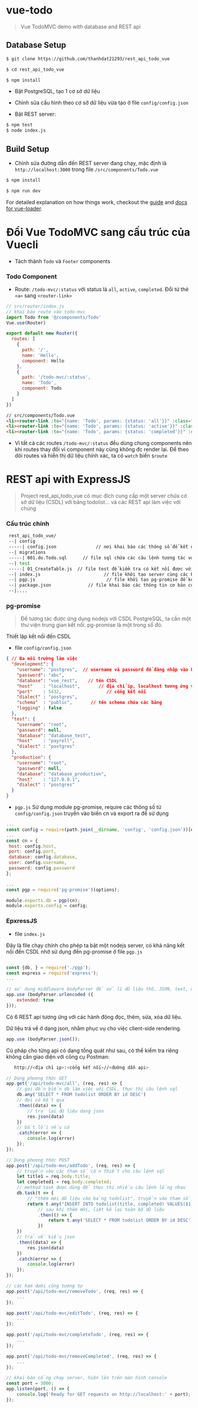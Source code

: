 # vue-todo

> Vue TodoMVC demo with database and REST api  

## Database Setup

``` bash
$ git clone https://github.com/thanhdat21293/rest_api_todo_vue

$ cd rest_api_todo_vue

$ npm install
```

 - Bật PostgreSQL, tạo 1 cơ sở dữ liệu

 - Chỉnh sửa cấu hình theo cơ sở dữ liệu vừa tạo ở file `config/config.json`
 
 - Bật REST server:
 
``` bash
$ npm test 
$ node index.js
```

## Build Setup

 - Chỉnh sửa đường dẫn đến REST server đang chạy, mặc định là `http://localhost:3000` trong file `/src/components/Todo.vue`

``` bash
$ npm install

$ npm run dev

```

For detailed explanation on how things work, checkout the [guide](http://vuejs-templates.github.io/webpack/) and [docs for vue-loader](http://vuejs.github.io/vue-loader).

# Đổi Vue TodoMVC sang cấu trúc của Vuecli
* Tách thành `Todo` và `Footer` components
### Todo Component
* Route: `/todo-mvc/:status` với status là `all`, `active`, `completed`. Đổi từ thẻ `<a>` sang `<router-link>`

```js
// src/router/index.js
// khai báo route vào todo-mvc
import Todo from '@/components/Todo'
Vue.use(Router)

export default new Router({
  routes: [
    {
      path: '/',
      name: 'Hello',
      component: Hello
    },
    {
      path: '/todo-mvc/:status',
      name: 'Todo',
      component: Todo
    }
  ]
})
```

```html
// src/components/Todo.vue
<li><router-link :to="{name: 'Todo', params: {status: 'all'}}" :class="{ selected: visibility == 'all' }">All</router-link></li>
<li><router-link :to="{name: 'Todo', params: {status: 'active'}}" :class="{ selected: visibility == 'active' }">Active</router-link></li>
<li><router-link :to="{name: 'Todo', params: {status: 'completed'}}" :class="{ selected: visibility == 'completed' }">Completed</router-link></li>
```

* Vì tất cả các routes `/todo-mvc/:status` đều dùng chung components nên khi routes thay đổi vì component này cũng không đc render lại. Để theo dõi routes và hiển thị dữ liệu chính xác, ta có `watch` biến `$route`

# REST api with ExpressJS

> Project rest_api_todo_vue có mục đích cung cấp một server chứa cơ sở dữ liệu (CSDL) với bảng todolist... và các REST api làm việc với chúng 

### Cấu trúc chính 
```bash
 rest_api_todo_vue/
 --| config
 -----| config.json               // nơi khai báo các thông số để kết nối đến CSDL  
 --| migrations
 -----| 001.do.Todo.sql      // file sql chứa các câu lệnh tương tác với CSDL 
 --| test
 -----| 01_CreateTable.js  // file test để kiểm tra có kết nối được với CSDL được không
 --| index.js                        // file khởi tạo server cùng các REST api 
 --| pgp.js                           // file khởi tạo pg-promise để kết nối ứng dụng node với PostgreSQL server 
 --| package.json              // file khai báo các thông tin cơ bản của ứng dụng, node module cần cài đặt...
 --|....

```

### pg-promise 

> Để tương tác được ứng dụng nodejs với CSDL PostgreSQL, ta cần một thư viện trung gian kết nối. pg-promise là một trong số đó.
 
Thiết lập kết nối đến CSDL
 
 - file `config/config.json`
```json 
{ // Ba môi trường làm việc
  "development": { 
    "username": "postgres",  // username và password để đăng nhập vào PostgreSQL 
    "password": "abc",
    "database": "vue_rest",    // tên CSDL 
    "host"    : "localhost",       // địa chỉ ip, localhost tương ứng với 127.0.0.1 
    "port"    : 5432,                 // cổng kết nối 
    "dialect" : "postgres",
    "schema"  : "public",       // tên schema chứa các bảng 
    "logging" : false
  },
  "test": {
    "username": "root",
    "password": null,
    "database": "database_test",
    "host"    : "payroll",
    "dialect" : "postgres"
  },
  "production": {
    "username": "root",
    "password": null,
    "database": "database_production",
    "host"    : "127.0.0.1",
    "dialect" : "postgres"
  }
}
```

 - `pgp.js` 
 Sử dụng module pg-promise, require các thông số từ `config/config.json` truyền vào biến cn và export ra để sử dụng 
 
 ```javascript
...
const config = require(path.join(__dirname, 'config', 'config.json'))[env];
... 
const cn = {
  host: config.host,
  port: config.port,
  database: config.database,
  user: config.username,
  password: config.password
};

... 
const pgp = require('pg-promise')(options);

module.exports.db = pgp(cn);
module.exports.config = config;
```
 
### EpxressJS 

- file `index.js`

Đây là file chạy chính cho phép ta bật một nodejs server, có khả năng kết nối đến CSDL nhờ sử dụng đến pg-promise ở file `pgp.js`

```javascript

const {db, } = require('./pgp');
const express = require('express');
... 

// sử dụng middleware bodyParser để xử lí dữ liệu thô, JSON, text, mã hóa URL... 
app.use (bodyParser.urlencoded ({
	extended: true
}));

```

Có 6 REST api tương ứng với các hành động đọc, thêm, sửa, xóa dữ liệu.

Dữ liệu trả về ở dạng json, nhằm phục vụ cho việc client-side rendering.

```javascript
app.use (bodyParser.json());
```

Cú pháp cho từng api có dạng tổng quát như sau, có thể kiểm tra riêng không cần giao diện với công cụ Postman:  
 ```bash 
    http://<địa chỉ ip>:<cổng kết nối>//<đường dẫn api>
 ```
```javascript
// Dùng phương thức GET 
app.get('/api/todo-mvc/all', (req, res) => {
    // gọi đến biến db làm việc với CSDL, thực thi câu lệnh sql 
    db.any('SELECT * FROM todolist ORDER BY id DESC')
    // đợi có kết quả
    .then((data) => {
        // trả lại dữ liệu dạng json 
        res.json(data)
    })
    // bắt lỗi nếu có 
    .catch(error => {
        console.log(error)
    });
});

// Dùng phương thức POST 
app.post('/api/todo-mvc/addTodo', (req, res) => {
    // truyền vào các tham số cần thiết cho câu lệnh sql 
    let title1 = req.body.title;
    let completed1 = req.body.completed;
    // method task được dùng để thực thi nhiều câu lệnh lồng nhau 
    db.task(t => {
        // "thêm mới dữ liệu vào bảng todolist", truyền vào tham số phía trên
        return t.any("INSERT INTO todolist(title, completed) VALUES($1, $2)", [title1, completed1])
            // sau khi thêm mới, liệt kê lại toàn bộ dữ liệu 
            .then(() => {
                return t.any('SELECT * FROM todolist ORDER BY id DESC');
            })
    })
    // trả về kiểu json 
    .then((data) => {
        res.json(data)
    })
    .catch(error => {
        console.log(error)
    });
});

// các hàm dưới cũng tương tự 
app.post('/api/todo-mvc/removeTodo', (req, res) => {
    ...
});

app.post('/api/todo-mvc/editTodo', (req, res) => {
    ...
});

app.post('/api/todo-mvc/completeTodo', (req, res) => {
    ... 
});

app.post('/api/todo-mvc/removeCompleted', (req, res) => {
    ... 
});

// khai báo cổng chạy server, hiện lên trên màn hình console 
const port = 3000;
app.listen(port, () => {
    console.log('Ready for GET requests on http://localhost:' + port);
});

```

